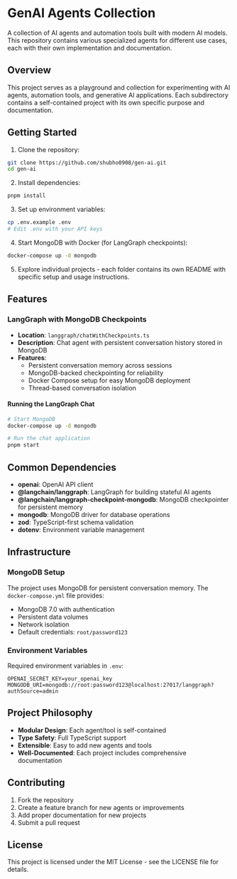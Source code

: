 # GenAI Agents Collection

A collection of AI agents and automation tools built with modern AI models. This repository contains various specialized agents for different use cases, each with their own implementation and documentation.

## Overview

This project serves as a playground and collection for experimenting with AI agents, automation tools, and generative AI applications. Each subdirectory contains a self-contained project with its own specific purpose and documentation.

## Getting Started

1. Clone the repository:
```bash
git clone https://github.com/shubho0908/gen-ai.git
cd gen-ai
```

2. Install dependencies:
```bash
pnpm install
```

3. Set up environment variables:
```bash
cp .env.example .env
# Edit .env with your API keys
```

4. Start MongoDB with Docker (for LangGraph checkpoints):
```bash
docker-compose up -d mongodb
```

5. Explore individual projects - each folder contains its own README with specific setup and usage instructions.

## Features

### LangGraph with MongoDB Checkpoints
- **Location**: `langgraph/chatWithCheckpoints.ts`
- **Description**: Chat agent with persistent conversation history stored in MongoDB
- **Features**:
  - Persistent conversation memory across sessions
  - MongoDB-backed checkpointing for reliability
  - Docker Compose setup for easy MongoDB deployment
  - Thread-based conversation isolation

#### Running the LangGraph Chat
```bash
# Start MongoDB
docker-compose up -d mongodb

# Run the chat application
pnpm start
```

## Common Dependencies

- **openai**: OpenAI API client
- **@langchain/langgraph**: LangGraph for building stateful AI agents
- **@langchain/langgraph-checkpoint-mongodb**: MongoDB checkpointer for persistent memory
- **mongodb**: MongoDB driver for database operations
- **zod**: TypeScript-first schema validation
- **dotenv**: Environment variable management

## Infrastructure

### MongoDB Setup
The project uses MongoDB for persistent conversation memory. The `docker-compose.yml` file provides:
- MongoDB 7.0 with authentication
- Persistent data volumes
- Network isolation
- Default credentials: `root/password123`

### Environment Variables
Required environment variables in `.env`:
```
OPENAI_SECRET_KEY=your_openai_key
MONGODB_URI=mongodb://root:password123@localhost:27017/langgraph?authSource=admin
```

## Project Philosophy

- **Modular Design**: Each agent/tool is self-contained
- **Type Safety**: Full TypeScript support
- **Extensible**: Easy to add new agents and tools
- **Well-Documented**: Each project includes comprehensive documentation

## Contributing

1. Fork the repository
2. Create a feature branch for new agents or improvements
3. Add proper documentation for new projects
4. Submit a pull request

## License

This project is licensed under the MIT License - see the LICENSE file for details.

